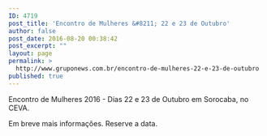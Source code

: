```yaml
---
ID: 4719
post_title: 'Encontro de Mulheres &#8211; 22 e 23 de Outubro'
author: false
post_date: 2016-08-20 00:38:42
post_excerpt: ""
layout: page
permalink: >
  http://www.gruponews.com.br/encontro-de-mulheres-22-e-23-de-outubro
published: true
---
```

Encontro de Mulheres 2016 - Dias 22 e 23 de Outubro em Sorocaba, no CEVA.

Em breve mais informações. Reserve a data.